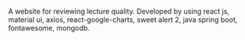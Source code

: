 A website for reviewing lecture quality. Developed by using react js, material ui, axios, react-google-charts, sweet alert 2, java spring boot, fontawesome, mongodb.
